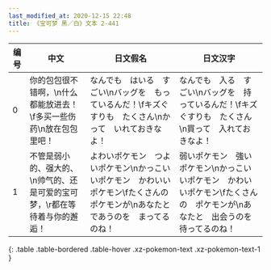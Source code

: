 ```yaml
---
last_modified_at: 2020-12-15 22:48
title: 《宝可梦 黑／白》文本 2-441
---
```

| 编号 | 中文 | 日文假名 | 日文汉字 |
| ---- | ---- | ---- | --- |
| 0 | 你的包包很不错啊，\n什么都能放进去！\f多买一些伤药\n放在包包里吧！ | なんでも　はいる　すごい\nバッグを　もっているんだ！\fキズぐすりも　たくさん\nかって　いれておきなよ！ | なんでも　入る　すごい\nバッグを　持っているんだ！\fキズぐすりも　たくさん\n買って　入れておきなよ！ |
| 1 | 不管是弱小的、强大的、\n帅气的、还是可爱的宝可梦，\r都在等待着与你的邂逅！ | よわいポケモン　つよいポケモン\nかっこいいポケモン　かわいいポケモン\fたくさんの　ポケモンが\nあなたと　であうのを　まってるのね！ | 弱いポケモン　強いポケモン\nかっこいいポケモン　かわいいポケモン\fたくさんの　ポケモンが\nあなたと　出会うのを　待ってるのね！ |
{: .table .table-bordered .table-hover .xz-pokemon-text .xz-pokemon-text-1 }